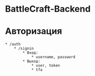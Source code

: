# BattleCraft-Backend

# Авторизация
    * /auth
        * /signin
            * Вход: 
                * username, password
            * Выход:
                * user, token 
                * tfa
    